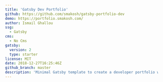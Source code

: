 ```yaml
---
title: 'Gatsby Dev Portfolio'
github: https://github.com/smakosh/gatsby-portfolio-dev
demo: https://portfolio.smakosh.com/
author: Ismail Ghallou
ssg:
  - Gatsby
cms:
  - No Cms
gatsby:
  version: 2
  type: starter
license: MIT
date: 2018-12-27T16:25:46Z
github_branch: master
description: 'Minimal Gatsby template to create a developer portfolio with projects and contact section.'
---
```

